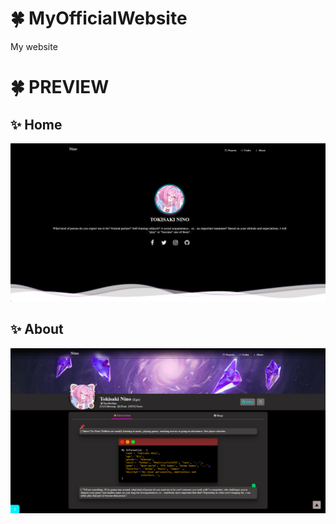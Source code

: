 # 🍀 MyOfficialWebsite
My website



# 🍀 PREVIEW
## ✨ Home
<img src="./README/images/home.png" title="Home"/>

## ✨ About
<img src="./README/images/about.png" title="About"/>
